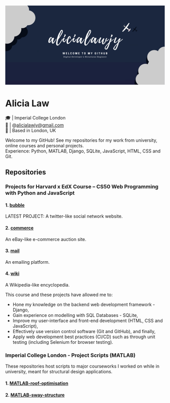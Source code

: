 ![Header](https://github.com/alicialawjy/alicialawjy/blob/main/alicialawjy2.png)
# Alicia Law 
🎓  | Imperial College London <br>
📧  | @alicialawjy@gmail.com <br>
📍  | Based in London, UK <br>

Welcome to my GitHub! See my repositories for my work from university, online courses and personal projects. <br>
Experience: Python, MATLAB, Django, SQLite, JavaScript, HTML, CSS and Git.

## Repositories
### Projects for Harvard x EdX Course – CS50 Web Programming with Python and JavaScript

#### 1. [bubble](https://github.com/alicialawjy/bubble)
LATEST PROJECT: A twitter-like social network website. 

#### 2. [commerce](https://github.com/alicialawjy/commerce)
An eBay-like e-commerce auction site.

#### 3. [mail](https://github.com/alicialawjy/mail)
An emailing platform.

#### 4. [wiki](https://github.com/alicialawjy/wiki)
A Wikipedia-like encyclopedia. 

This course and these projects have allowed me to:
-	Hone my knowledge on the backend web development framework - Django, 
-	Gain experience on modelling with SQL Databases - SQLite, 
-	Improve my user-interface and front-end development (HTML, CSS and JavaScript), 
-	Effectively use version control software (Git and GitHub), and finally, 
-	Apply web development best practices (CI/CD) such as through unit testing (including Selenium for browser testing).


### Imperial College London - Project Scripts (MATLAB)
These repositories host scripts to major courseworks I worked on while in university, meant for structural design applications.
#### 1. [MATLAB-roof-optimisation](https://github.com/alicialawjy/MATLAB-roof-optimisation)

#### 2. [MATLAB-sway-structure](https://github.com/alicialawjy/MATLAB-sway-structure)

